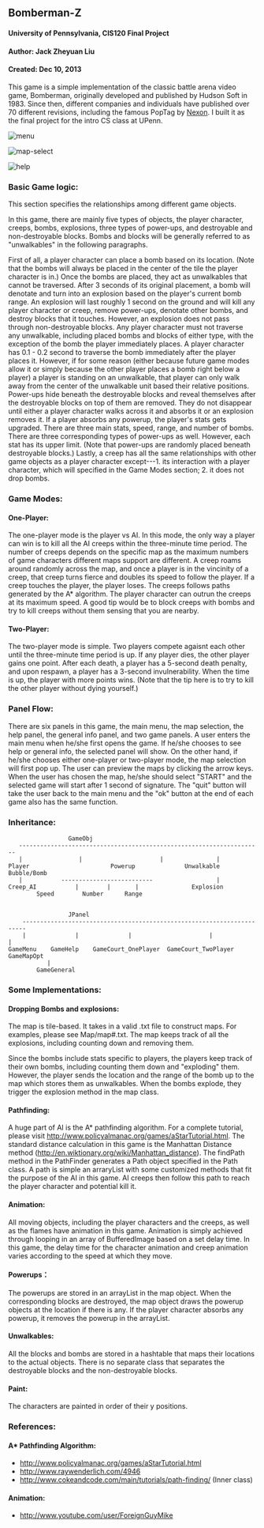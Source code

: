 ## Bomberman-Z
#### University of Pennsylvania, CIS120 Final Project
#### Author: Jack Zheyuan Liu
#### Created: Dec 10, 2013

This game is a simple implementation of the classic battle arena video game, Bomberman, originally developed and published by Hudson Soft in 1983. Since then, different companies and individuals have published over 70 different revisions, including the famous PopTag by [Nexon](https://www.nexon.com). I built it as the final project for the intro CS class at UPenn. 

![menu](https://github.com/jackzyliu/bomberman_z/blob/master/resource/screenshot/menu_20210417.png)

![map-select](https://github.com/jackzyliu/bomberman_z/blob/master/resource/screenshot/map_select_20210417.png)

![help](https://github.com/jackzyliu/bomberman_z/blob/master/resource/screenshot/help_20210417.png)

### Basic Game logic:

This section specifies the relationships among different game objects. 

In this game, there are mainly five types of objects, the player character, creeps, bombs, explosions, three types of power-ups, and destroyable and non-destroyable blocks. Bombs and blocks will be generally referred to as "unwalkables" in the following paragraphs.

First of all, a player character can place a bomb based on its location. (Note that the bombs will always be placed in the center of the tile the player character is in.) Once the bombs are placed, they act as unwalkables that cannot be traversed. After 3 seconds of its original placement, a bomb will denotate and turn into an explosion based on the player's current bomb range. An explosion will last roughly 1 second on the ground and will kill any player character or creep, remove power-ups, denotate other bombs, and destroy blocks  that it touches. However, an explosion does not pass through non-destroyable blocks. Any player character must not traverse any unwalkable, including placed bombs and blocks of either type, with the exception of the bomb the player immediately places. A player character has 0.1 - 0.2 second to traverse the bomb immediately after the player places it. However, if for some reason (either because future game modes allow it or simply because the other player places a bomb right below a player) a player is standing on an unwalkable, that player can only walk away from the center of the unwalkable unit based their relative positions. Power-ups hide beneath the destroyable blocks and reveal themselves after the destroyable blocks on top of them are removed. They do not disappear until either a player character walks across it and absorbs it or an explosion removes it. If a player absorbs any powerup, the player's stats gets upgraded. There are three main stats, speed, range, and number of bombs. There are three corresponding types of power-ups as well. However, each stat has its upper limit. (Note that power-ups are randomly placed beneath destroyable blocks.) Lastly, a creep has all the same relationships with other game objects as a player character except---1. its interaction with a player character, which will specified in the Game Modes section; 2. it does not drop bombs.  

### Game Modes:

#### One-Player:

The one-player mode is the player vs AI. In this mode, the only way a player can win is to kill all the AI creeps within the three-minute time period. The number of creeps depends on the specific map as the maximum numbers of game characters different maps support are different. A creep roams around randomly across the map, and once a player is in the vincinity of a creep, that creep turns fierce and doubles its speed to follow the player. If a creep touches the player, the player loses. The creeps follows paths generated by the A* algorithm. The player character can outrun the creeps at its maximum speed. A good tip would be to block creeps with bombs and try to kill creeps without them sensing that you are nearby. 

#### Two-Player:

The two-player mode is simple. Two players compete agaisnt each other until the three-minute time period is up. If any player dies, the other player gains one point. After each death, a player has a 5-second death penalty, and upon respawn, a player has a 3-second invulnerability. When the time is up, the player with more points wins. (Note that the tip here is to try to kill the other player without dying yourself.)

### Panel Flow:

There are six panels in this game, the main menu, the map selection, the help panel, the general info panel, and two game panels. A user enters the main menu when he/she first opens the game. If he/she chooses to see help or general info, the selected panel will show. On the other hand, if he/she chooses either one-player or two-player mode, the map selection will first pop up. The user can preview the maps by clicking the arrow keys. When the user has chosen the map, he/she should select "START" and the selected game will start after 1 second of signature. The "quit" button will take the user back to the main menu and the "ok" button at the end of each game also has the same function.

### Inheritance:

				     GameObj
	   ---------------------------------------------------------------------
	   |				|                      |               |
 	Player                       Powerup              Unwalkable       Bubble/Bomb
	   |		   --------------------------			       |
	Creep_AI           |       	|	    |			    Explosion
			Speed	     Number 	 Range


				     JPanel
	    -----------------------------------------------------------------------
	    |              |              |                      |                |
	GameMenu	GameHelp    GameCourt_OnePlayer  GameCourt_TwoPlayer  GameMapOpt
			   |
			GameGeneral

### Some Implementations:
#### Dropping Bombs and explosions:

The map is tile-based. It takes in a valid .txt file to construct maps. For examples, please see Map/map#.txt. The map keeps track of all the explosions, including counting down and removing them. 

Since the bombs include stats specific to players, the players keep track of their own bombs, including counting them down and "exploding" them. However, the player sends the location and the range of the bomb up to the map which stores them as unwalkables. When the bombs explode, they trigger the explosion method in the map class. 
	
#### Pathfinding:

A huge part of AI is the A* pathfinding algorithm. For a complete tutorial, please visit http://www.policyalmanac.org/games/aStarTutorial.html. The standard distance calculation in this game is the Manhattan Distance method (http://en.wiktionary.org/wiki/Manhattan_distance). The findPath method in the PathFinder generates a Path object specified in the Path class. A path is simple an arraryList with some customized methods that fit the purpose of the AI in this game. AI creeps then follow this path to reach the player character and potential kill it.
	
#### Animation:

All moving objects, including the player characters and the creeps, as well as the flames have animation in this game. Animation is simply achieved through looping in an array of BufferedImage based on a set delay time. In this game, the delay time for the character animation and creep animation varies according to the speed at which they move.

#### Powerups：

The powerups are stored in an arrayList in the map object. When the corresponding blocks are destroyed, the map object draws the powerup objects at the location if there is any. If the player character absorbs any powerup, it removes the powerup in the arrayList.

#### Unwalkables:

All the blocks and bombs are stored in a hashtable that maps their locations to the actual objects. There is no separate class that separates the destroyable blocks and the non-destroyable blocks.
	
#### Paint:

The characters are painted in order of their y positions.

### References:

#### A* Pathfinding Algorithm: 
- http://www.policyalmanac.org/games/aStarTutorial.html
- http://www.raywenderlich.com/4946
- http://www.cokeandcode.com/main/tutorials/path-finding/ (Inner class)
#### Animation: 
- http://www.youtube.com/user/ForeignGuyMike
